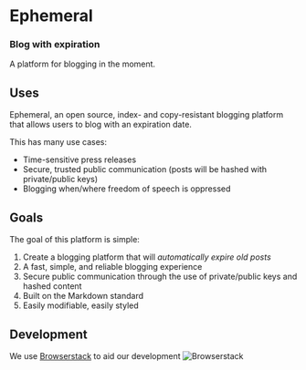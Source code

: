 # Ephemeral
### Blog with expiration
A platform for blogging in the moment.

## Uses
Ephemeral, an open source, index- and copy-resistant blogging platform that allows users to blog with an expiration date. 

This has many use cases:
 * Time-sensitive press releases
 * Secure, trusted public communication (posts will be hashed with private/public keys)
 * Blogging when/where freedom of speech is oppressed

## Goals
The goal of this platform is simple: 
1. Create a blogging platform that will *automatically expire old posts*
2. A fast, simple, and reliable blogging experience
3. Secure public communication through the use of private/public keys and hashed content
3. Built on the Markdown standard
4. Easily modifiable, easily styled

## Development
We use [Browserstack](http://browserstack.com) to aid our development
![Browserstack](https://d98b8t1nnulk5.cloudfront.net/production/images/static/header/header-logo.svg)
